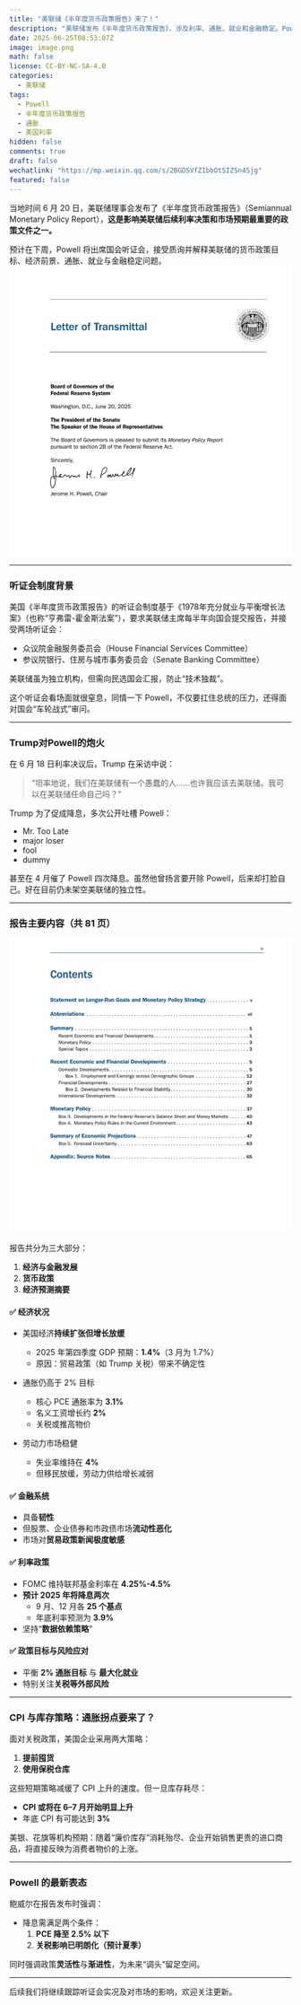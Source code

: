 ```yaml
---
title: "美联储《半年度货币政策报告》来了！"
description: "美联储发布《半年度货币政策报告》，涉及利率、通胀、就业和金融稳定。Powell即将接受国会质询，市场关注未来降息节奏。"
date: 2025-06-25T08:53:07Z
image: image.png
math: false
license: CC-BY-NC-SA-4.0
categories:
  - 美联储
tags:
  - Powell
  - 半年度货币政策报告
  - 通胀
  - 美国利率
hidden: false
comments: true
draft: false
wechatlink: "https://mp.weixin.qq.com/s/2BGDSVfZIbbOtSIZSn4Sjg"  
featured: false
---
```


当地时间 6 月 20 日，美联储理事会发布了《半年度货币政策报告》（Semiannual Monetary Policy Report），**这是影响美联储后续利率决策和市场预期最重要的政策文件之一。**

预计在下周，Powell 将出席国会听证会，接受质询并解释美联储的货币政策目标、经济前景、通胀、就业与金融稳定问题。
![半年度货币政策报告](image-1.png)

---

### 听证会制度背景

美国《半年度货币政策报告》的听证会制度基于《1978年充分就业与平衡增长法案》（也称“亨弗雷-霍金斯法案”），要求美联储主席每半年向国会提交报告，并接受两场听证会：

- 众议院金融服务委员会（House Financial Services Committee）
- 参议院银行、住房与城市事务委员会（Senate Banking Committee）

美联储虽为独立机构，但需向民选国会汇报，防止“技术独裁”。

这个听证会看场面就很窒息，同情一下 Powell，不仅要扛住总统的压力，还得面对国会“车轮战式”审问。

---

### Trump对Powell的炮火

在 6 月 18 日利率决议后，Trump 在采访中说：

> “坦率地说，我们在美联储有一个愚蠢的人……也许我应该去美联储。我可以在美联储任命自己吗？”

Trump 为了促成降息，多次公开吐槽 Powell：

- Mr. Too Late
- major loser
- fool
- dummy

甚至在 4 月催了 Powell 四次降息。虽然他曾扬言要开除 Powell，后来却打脸自己。好在目前仍未架空美联储的独立性。

---

### 报告主要内容（共 81 页）

![2025报告content](image-2.png)

报告共分为三大部分：

1. **经济与金融发展**
2. **货币政策**
3. **经济预测摘要**

#### ✅ 经济状况

- 美国经济**持续扩张但增长放缓**
  - 2025 年第四季度 GDP 预期：**1.4%**（3 月为 1.7%）
  - 原因：贸易政策（如 Trump 关税）带来不确定性

- 通胀仍高于 2% 目标
  - 核心 PCE 通胀率为 **3.1%**
  - 名义工资增长约 **2%**
  - 关税或推高物价

- 劳动力市场稳健
  - 失业率维持在 **4%**
  - 但移民放缓，劳动力供给增长减弱

#### ✅ 金融系统

- 具备**韧性**
- 但股票、企业债券和市政债市场**流动性恶化**
- 市场对**贸易政策新闻极度敏感**

#### ✅ 利率政策

- FOMC 维持联邦基金利率在 **4.25%-4.5%**
- **预计 2025 年将降息两次**
  - 9 月、12 月各 **25 个基点**
  - 年底利率预测为 **3.9%**
- 坚持“**数据依赖策略**”

#### ✅ 政策目标与风险应对

- 平衡 **2% 通胀目标** 与 **最大化就业**
- 特别关注**关税等外部风险**

---

### CPI 与库存策略：通胀拐点要来了？

面对关税政策，美国企业采用两大策略：

1. **提前囤货**
2. **使用保税仓库**

这些短期策略减缓了 CPI 上升的速度。但一旦库存耗尽：

- **CPI 或将在 6–7 月开始明显上升**
- 年底 CPI 有可能达到 **3%**

美银、花旗等机构预期：随着“廉价库存”消耗殆尽、企业开始销售更贵的进口商品，将直接反映为消费者物价的上涨。

---

### Powell 的最新表态

鲍威尔在报告发布时强调：

- 降息需满足两个条件：
  1. **PCE 降至 2.5% 以下**
  2. **关税影响已明朗化（预计夏季）**

同时强调政策**灵活性**与**渐进性**，为未来“调头”留足空间。

---

后续我们将继续跟踪听证会实况及对市场的影响，欢迎关注更新。
